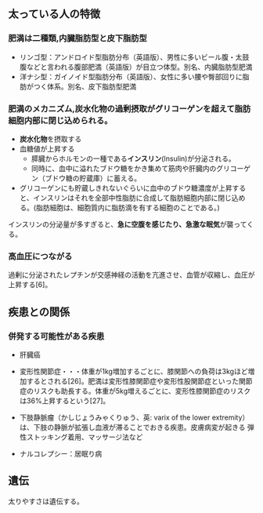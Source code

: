 ﻿



## 太っている人の特徴


### 肥満は二種類,内臓脂肪型と皮下脂肪型

- リンゴ型：アンドロイド型脂肪分布（英語版）、男性に多いビール腹・太鼓腹などと言われる腹部肥満（英語版）が目立つ体型。別名、内臓脂肪型肥満
- 洋ナシ型：ガイノイド型脂肪分布（英語版）、女性に多い腰や臀部回りに脂肪がつく体系。別名、皮下脂肪型肥満



### 肥満のメカニズム,炭水化物の過剰摂取がグリコーゲンを超えて脂肪細胞内部に閉じ込められる。

- **炭水化物**を摂取する
- 血糖値が上昇する
    - 膵臓からホルモンの一種である**インスリン**(Insulin)が分泌される。
    - 同時に、血中に溢れたブドウ糖をかき集めて筋肉や肝臓内のグリコーゲン（ブドウ糖の貯蔵庫）に蓄える。
- グリコーゲンにも貯蔵しきれないぐらいに血中のブドウ糖濃度が上昇すると、インスリンはそれを全部中性脂肪に合成して脂肪細胞内部に閉じ込める。(脂肪細胞は、細胞質内に脂肪滴を有する細胞のことである。)

インスリンの分泌量が多すぎると、**急に空腹を感じたり、急激な眠気**が襲ってくる。


### 高血圧につながる

過剰に分泌されたレプチンが交感神経の活動を亢進させ、血管が収縮し、血圧が上昇する[6]。



## 疾患との関係

### 併発する可能性がある疾患

- 肝臓癌

- 変形性関節症・・・体重が1kg増加するごとに、膝関節への負荷は3kgほど増加するとされる[26]。肥満は変形性膝関節症や変形性股関節症といった関節症のリスクも助長する。体重が5kg増えるごとに、変形性膝関節症のリスクは36%上昇するという[27]。

- 下肢静脈瘤（かしじょうみゃくりゅう、英: varix of the lower extremity）は、下肢の静脈が拡張し血液が滞ることでおきる疾患。皮膚病変が起きる
弾性ストッキング着用、マッサージ法など

- ナルコレプシー：居眠り病






## 遺伝

太りやすさは遺伝する。









